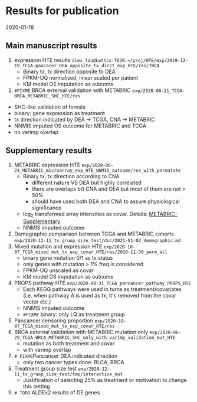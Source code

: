 # Results for publication
2020-01-18

## Main manuscript results
1. expression HTE results  `alex_lau@kwthcs-T630:~/proj/HTE/exp/2019-12-19_TCGA-pancacer_DEA_opposite_tx_dirct_exp_HTE/res/THCA`
   - Binary tx, tx direction opposite to DEA
   - FPKM-UQ normalized, linear scaled per patient
   - KM model OS imputation as outcome
 2. `#FIXME` BRCA external validation with METABRIC `exp/2020-08-21_TCGA-BRCA_METABRIC_SHC_HTE/res`
   - SHC-like validation of forests
   - binary: gene expression as treatment
   - tx direction indicated by DEA -> TCGA, CNA -> METABRIC
   - NNMIS imputed OS outcome for METABRIC and TCGA
   - no varimp overlap


## Supplementary results
1. METABRIC expression HTE `exp/2020-06-24_METABRIC_microarray_exp_HTE_NNMIS_outcome/res_with_permutate`
   - Binary tx, tx direction according to CNA
      - different nature VS DEA but highly correlated
      - there are overlaps b/t CNA and DEA but most of them are not > 50%
      - should have used both DEA and CNA to assure physiological significance
   - log$_2$ transformed array intensities as covar. Details: [METABRIC-Supplementary](https://static-content.springer.com/esm/art%3A10.1038%2Fnature10983/MediaObjects/41586_2012_BFnature10983_MOESM265_ESM.pdf)
   - NNMIS imputed outcome
2. Demographic comparison between TCGA and METABRIC cohorts `exp/2020-12-11_tx_gruop_size_test/doc/2021-01-02_demographic.md`
3. Mixed mutation and expression HTE `exp/2020-10-07_TCGA_mixed_mut_tx_exp_covar_HTE/res/2020-11-30_perm_all`
   - binary gene mutation 0/1 as tx status
   - only genes with mutation > 1% freq is considered
   - FPKM-UQ unscaled as covar
   - KM model OS imputation as outcome
4. PROPS pathway HTE `exp/2020-08-31_TCGA_pancancer_pathway_PROPS_HTE`
   - Each KEGG pathways were used in turns as treatment/covariates (i.e. when pathway A is used as tx, it's removed from the covar vector etc.)
   - NNMIS imputed outcome
   - `#FIXME` binary: only LQ as treatment group
5. Pancancer censoring proportion `exp/2020-10-07_TCGA_mixed_mut_tx_exp_covar_HTE/res`
6. BRCA external validation with METABRIC mutation only `exp/2020-06-29_TCGA-BRCA_METABRIC_SHC_only_with_varimp_validation_mut_HTE`
   - mutation as both treatment and covar
   - with varimp overlap
7. `# FIXME`Pancancer DEA indicated direction
   - only two cancer types done: BLCA, BRCA
8. Treatment group size test `exp/2020-12-11_tx_gruop_size_test/tmp/interactive_out`
   - Justification of selecting 25% as treatment or motivation to change this setting
9. `# TODO` ALDEx2 results of DE genes